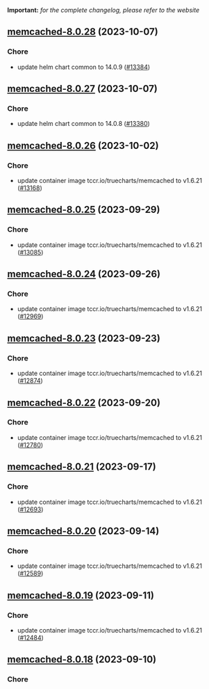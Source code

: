 **Important:**
*for the complete changelog, please refer to the website*




## [memcached-8.0.28](https://github.com/succelle/charts/compare/memcached-8.0.27...memcached-8.0.28) (2023-10-07)

### Chore

- update helm chart common to 14.0.9 ([#13384](https://github.com/succelle/charts/issues/13384))
  
  


## [memcached-8.0.27](https://github.com/succelle/charts/compare/memcached-8.0.26...memcached-8.0.27) (2023-10-07)

### Chore

- update helm chart common to 14.0.8 ([#13380](https://github.com/succelle/charts/issues/13380))
  
  


## [memcached-8.0.26](https://github.com/succelle/charts/compare/memcached-8.0.25...memcached-8.0.26) (2023-10-02)

### Chore

- update container image tccr.io/truecharts/memcached to v1.6.21 ([#13168](https://github.com/succelle/charts/issues/13168))
  
  


## [memcached-8.0.25](https://github.com/succelle/charts/compare/memcached-8.0.24...memcached-8.0.25) (2023-09-29)

### Chore

- update container image tccr.io/truecharts/memcached to v1.6.21 ([#13085](https://github.com/succelle/charts/issues/13085))
  
  


## [memcached-8.0.24](https://github.com/succelle/charts/compare/memcached-8.0.23...memcached-8.0.24) (2023-09-26)

### Chore

- update container image tccr.io/truecharts/memcached to v1.6.21 ([#12969](https://github.com/succelle/charts/issues/12969))
  
  


## [memcached-8.0.23](https://github.com/succelle/charts/compare/memcached-8.0.22...memcached-8.0.23) (2023-09-23)

### Chore

- update container image tccr.io/truecharts/memcached to v1.6.21 ([#12874](https://github.com/succelle/charts/issues/12874))
  
  


## [memcached-8.0.22](https://github.com/succelle/charts/compare/memcached-8.0.21...memcached-8.0.22) (2023-09-20)

### Chore

- update container image tccr.io/truecharts/memcached to v1.6.21 ([#12780](https://github.com/succelle/charts/issues/12780))
  
  


## [memcached-8.0.21](https://github.com/succelle/charts/compare/memcached-8.0.20...memcached-8.0.21) (2023-09-17)

### Chore

- update container image tccr.io/truecharts/memcached to v1.6.21 ([#12693](https://github.com/succelle/charts/issues/12693))
  
  


## [memcached-8.0.20](https://github.com/succelle/charts/compare/memcached-8.0.19...memcached-8.0.20) (2023-09-14)

### Chore

- update container image tccr.io/truecharts/memcached to v1.6.21 ([#12589](https://github.com/succelle/charts/issues/12589))
  
  


## [memcached-8.0.19](https://github.com/succelle/charts/compare/memcached-8.0.18...memcached-8.0.19) (2023-09-11)

### Chore

- update container image tccr.io/truecharts/memcached to v1.6.21 ([#12484](https://github.com/succelle/charts/issues/12484))
  
  


## [memcached-8.0.18](https://github.com/succelle/charts/compare/memcached-8.0.17...memcached-8.0.18) (2023-09-10)

### Chore
